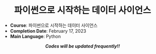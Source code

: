 <div align="center">
  
# 파이썬으로 시작하는 데이터 사이언스

</div>

- **Course**: 파이썬으로 시작하는 데이터 사이언스
- **Completion Date**: February 17, 2023
- **Main Language**: Python

<div align="center">
  
***Codes will be updated frequently!!***

</div>
